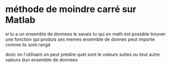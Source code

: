 #  méthode de moindre carré sur Matlab

si tu a un ensemble de donnees 
le savais tu qui en math est possible trouver une fonction 
qui produis ses memes ensemble de donnes peut importe comme ils sont rangé 

donc on l'utilisant on peut predire quel sont le valeurs suites ou tout autre valeurs
dun ensemble de donnees


